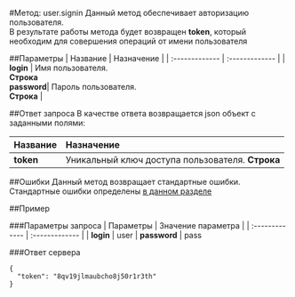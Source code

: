 #Метод: user.signin <a name="user.signin"/>
Данный метод обеспечивает авторизацию пользователя.  
В результате работы метода будет возвращен **token**, который необходим для совершения операций от имени пользователя

##Параметры
| Название     | Назначение     |
| :------------- | :------------- |
| **login**      | Имя пользователя.  <br>**Строка**       
**password**| Пароль пользователя. <br>**Строка** |

##Ответ запроса
В качестве ответа возвращается json объект с заданными полями:

| Название        | Назначение     |
| :------------- | :------------- |
|**token**| Уникальный ключ доступа пользователя. **Строка**|


##Ошибки
Данный метод возвращает стандартные ошибки.  
Стандартные ошибки определены [в данном разделе](#errors)

##Пример

###Параметры запроса
| Параметры | Значение параметра     |
| :------------- | :------------- |
| **login**       | user       |
**password** | pass

###Ответ сервера

```
{
  "token": "8qv19jlmaubcho8j50r1r3th"
}
```
